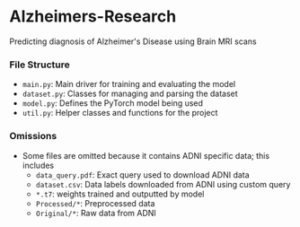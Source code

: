 # Alzheimers-Research 

Predicting diagnosis of Alzheimer's Disease using Brain MRI scans 



### File Structure

- `main.py`: Main driver for training and evaluating the model
- `dataset.py`: Classes for managing and parsing the dataset
- `model.py`: Defines the PyTorch model being used
- `util.py`: Helper classes and functions for the project

### Omissions

- Some files are omitted because it contains ADNI specific data; this includes 
  - `data_query.pdf`: Exact query used to download ADNI data
  - `dataset.csv`: Data labels downloaded from ADNI using custom query
  - `*.t7`: weights trained and outputted by model
  - `Processed/*`: Preprocessed data
  - `Original/*`: Raw data from ADNI